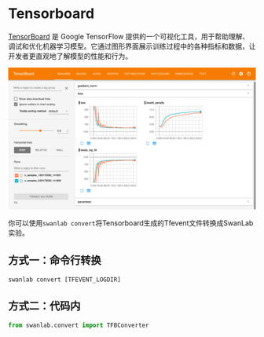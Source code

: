 # Tensorboard

[TensorBoard](https://github.com/tensorflow/tensorboard) 是 Google TensorFlow 提供的一个可视化工具，用于帮助理解、调试和优化机器学习模型。它通过图形界面展示训练过程中的各种指标和数据，让开发者更直观地了解模型的性能和行为。

![TensorBoard](/assets/ig-tensorboard.png)

你可以使用`swanlab convert`将Tensorboard生成的Tfevent文件转换成SwanLab实验。

## 方式一：命令行转换

```
swanlab convert [TFEVENT_LOGDIR]
```

## 方式二：代码内

```python
from swanlab.convert import TFBConverter
```
